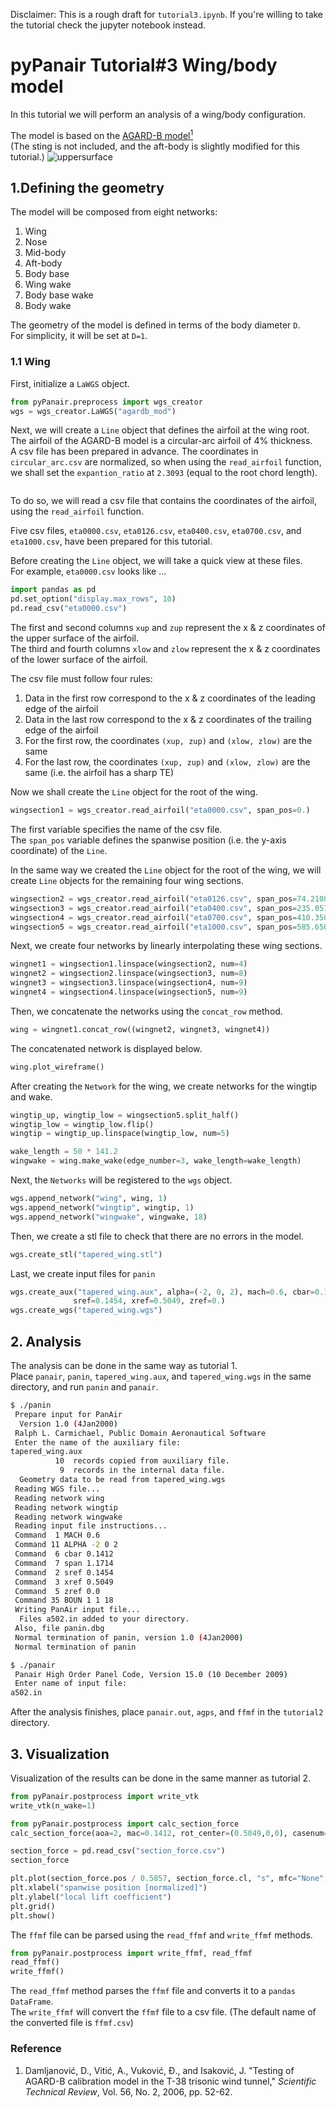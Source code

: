 Disclaimer: This is a rough draft for `tutorial3.ipynb`.
If you're willing to take the tutorial check the jupyter notebook instead.

# pyPanair Tutorial#3 Wing/body model
In this tutorial we will perform an analysis of a wing/body configuration.  

The model is based on the [AGARD-B model<sup>1</sup>](http://www.uwal.org/download/documents/agardcalmodelspecs.pdf)  
(The sting is not included, and the aft-body is slightly modified for this tutorial.)
![uppersurface]()

## 1.Defining the geometry

The model will be composed from eight networks:    

1. Wing  
2. Nose  
3. Mid-body
4. Aft-body
5. Body base
6. Wing wake
7. Body base wake
8. Body wake

The geometry of the model is defined in terms of the body diameter `D`.  
For simplicity, it will be set at `D=1`.

### 1.1 Wing

First, initialize a `LaWGS` object.

```python
from pyPanair.preprocess import wgs_creator
wgs = wgs_creator.LaWGS("agardb_mod")
```

Next, we will create a `Line` object that defines the airfoil at the wing root.  
The airfoil of the AGARD-B model is a circular-arc airfoil of 4% thickness.  
A csv file has been prepared in advance. 
The coordinates in `circular_arc.csv` are normalized, so when using the `read_airfoil` function, we shall set the `expantion_ratio` at `2.3093` (equal to the root chord length).  

```python

```



To do so, we will read a csv file that contains the coordinates of the airfoil, using the `read_airfoil` function.  

Five csv files, `eta0000.csv`, `eta0126.csv`, `eta0400.csv`, `eta0700.csv`, and `eta1000.csv`, have been prepared for this tutorial.  

Before creating the `Line` object, we will take a quick view at these files.  
For example, `eta0000.csv` looks like ...

```python
import pandas as pd
pd.set_option("display.max_rows", 10)
pd.read_csv("eta0000.csv")
```

The first and second columns `xup` and `zup` represent the x & z coordinates of the upper surface of the airfoil.  
The third and fourth columns `xlow` and `zlow` represent the x & z coordinates of the lower surface of the airfoil.  

The csv file must follow four rules:  
1. Data in the first row correspond to the x & z coordinates of the leading edge of the airfoil  
2. Data in the last row correspond to the x & z coordinates of the trailing edge of the airfoil  
3. For the first row, the coordinates `(xup, zup)` and `(xlow, zlow)` are the same  
4. For the last row, the coordinates `(xup, zup)` and `(xlow, zlow)` are the same (i.e. the airfoil has a sharp TE)  

Now we shall create the `Line` object for the root of the wing.

```python
wingsection1 = wgs_creator.read_airfoil("eta0000.csv", span_pos=0.)
```

The first variable specifies the name of the csv file.  
The `span_pos` variable defines the spanwise position (i.e. the y-axis coordinate) of the `Line`.

In the same way we created the `Line` object for the root of the wing, we will create `Line` objects for the remaining four wing sections.

```python
wingsection2 = wgs_creator.read_airfoil("eta0126.csv", span_pos=74.2108)
wingsection3 = wgs_creator.read_airfoil("eta0400.csv", span_pos=235.051)
wingsection4 = wgs_creator.read_airfoil("eta0700.csv", span_pos=410.350)
wingsection5 = wgs_creator.read_airfoil("eta1000.csv", span_pos=585.650)
```

Next, we create four networks by linearly interpolating these wing sections.

```python
wingnet1 = wingsection1.linspace(wingsection2, num=4)
wingnet2 = wingsection2.linspace(wingsection3, num=8)
wingnet3 = wingsection3.linspace(wingsection4, num=9)
wingnet4 = wingsection4.linspace(wingsection5, num=9)
```

Then, we concatenate the networks using the `concat_row` method.

```python
wing = wingnet1.concat_row((wingnet2, wingnet3, wingnet4))
```

The concatenated network is displayed below.

```python
wing.plot_wireframe()
```

After creating the `Network` for the wing, we create networks for the wingtip and wake.

```python
wingtip_up, wingtip_low = wingsection5.split_half()
wingtip_low = wingtip_low.flip()
wingtip = wingtip_up.linspace(wingtip_low, num=5)

wake_length = 50 * 141.2
wingwake = wing.make_wake(edge_number=3, wake_length=wake_length)
```

Next, the `Networks` will be registered to the `wgs` object.

```python
wgs.append_network("wing", wing, 1)
wgs.append_network("wingtip", wingtip, 1)
wgs.append_network("wingwake", wingwake, 18)
```

Then, we create a stl file to check that there are no errors in the model.  

```python
wgs.create_stl("tapered_wing.stl")
```

Last, we create input files for `panin`

```python
wgs.create_aux("tapered_wing.aux", alpha=(-2, 0, 2), mach=0.6, cbar=0.1412, span=1.1714,
              sref=0.1454, xref=0.5049, zref=0.)
wgs.create_wgs("tapered_wing.wgs")
```

## 2. Analysis

The analysis can be done in the same way as tutorial 1.  
Place `panair`, `panin`, `tapered_wing.aux`, and `tapered_wing.wgs` in the same directory, 
and run `panin` and `panair`.

```bash
$ ./panin
 Prepare input for PanAir
  Version 1.0 (4Jan2000)
 Ralph L. Carmichael, Public Domain Aeronautical Software
 Enter the name of the auxiliary file: 
tapered_wing.aux
          10  records copied from auxiliary file.
           9  records in the internal data file.
  Geometry data to be read from tapered_wing.wgs                                                                
 Reading WGS file...
 Reading network wing
 Reading network wingtip
 Reading network wingwake
 Reading input file instructions...
 Command  1 MACH 0.6
 Command 11 ALPHA -2 0 2
 Command  6 cbar 0.1412
 Command  7 span 1.1714
 Command  2 sref 0.1454
 Command  3 xref 0.5049
 Command  5 zref 0.0
 Command 35 BOUN 1 1 18
 Writing PanAir input file...
  Files a502.in added to your directory.
 Also, file panin.dbg
 Normal termination of panin, version 1.0 (4Jan2000)
 Normal termination of panin
```

```bash
$ ./panair
 Panair High Order Panel Code, Version 15.0 (10 December 2009)
 Enter name of input file:
a502.in
```

After the analysis finishes, place `panair.out`, `agps`, and `ffmf` in the `tutorial2` directory.

## 3. Visualization

Visualization of the results can be done in the same manner as tutorial 2.

```python
from pyPanair.postprocess import write_vtk
write_vtk(n_wake=1)

from pyPanair.postprocess import calc_section_force
calc_section_force(aoa=2, mac=0.1412, rot_center=(0.5049,0,0), casenum=3, networknum=1)

section_force = pd.read_csv("section_force.csv")
section_force

plt.plot(section_force.pos / 0.5857, section_force.cl, "s", mfc="None", mec="b")
plt.xlabel("spanwise position [normalized]")
plt.ylabel("local lift coefficient")
plt.grid()
plt.show()
```

The `ffmf` file can be parsed using the `read_ffmf` and `write_ffmf` methods.

```python
from pyPanair.postprocess import write_ffmf, read_ffmf
read_ffmf()
write_ffmf()
```

The `read_ffmf` method parses the `ffmf` file and converts it to a `pandas` `DataFrame`.  
The `write_ffmf` will convert the `ffmf` file to a csv file. (The default name of the converted file is `ffmf.csv`)

### Reference
1. Damljanović, D., Vitić, A., Vuković, Đ., and Isaković, J. 
"Testing of AGARD-B calibration model in the T-38 trisonic wind tunnel," *Scientific Technical Review*, Vol. 56, No. 2, 2006, pp. 52-62.